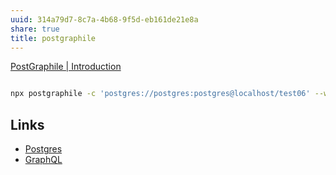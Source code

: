 ```yaml
---
uuid: 314a79d7-8c7a-4b68-9f5d-eb161de21e8a
share: true
title: postgraphile
---
```

[PostGraphile | Introduction](https://www.graphile.org/postgraphile/introduction/)


``` bash

npx postgraphile -c 'postgres://postgres:postgres@localhost/test06' --watch --enhance-graphiql --dynamic-json

```
## Links

* [Postgres](/5d70cd64-3134-4b62-8879-12f1f8bb4afe)
* [GraphQL](/17962dab-f88d-4746-b8d7-74dcb179d791)